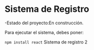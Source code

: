 <h1>Sistema de Registro</h1>

-Estado del proyecto:En construcción.

Para ejecutar el sistema, debes poner:
 
```npm install react```
Sistema de registro 2
